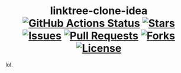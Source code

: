 <div align="center">
<h1>linktree-clone-idea<br>
<a href="https://github.com/chxseh/linktree-clone-idea/actions/workflows/linter.yml"><img alt="GitHub Actions Status" src="https://github.com/chxseh/linktree-clone-idea/actions/workflows/linter.yml/badge.svg"></a>
<a href="https://github.com/chxseh/linktree-clone-idea/stargazers"><img alt="Stars" src="https://img.shields.io/github/stars/chxseh/linktree-clone-idea"></a>
<a href="https://github.com/chxseh/linktree-clone-idea/issues"><img alt="Issues" src="https://img.shields.io/github/issues/chxseh/linktree-clone-idea"></a>
<a href="https://github.com/chxseh/linktree-clone-idea/pulls"><img alt="Pull Requests" src="https://img.shields.io/github/issues-pr/chxseh/linktree-clone-idea"></a>
<a href="https://github.com/chxseh/linktree-clone-idea/network"><img alt="Forks" src="https://img.shields.io/github/forks/chxseh/linktree-clone-idea"></a>
<a href="https://github.com/chxseh/linktree-clone-idea/blob/main/LICENSE.md"><img alt="License" src="https://img.shields.io/github/license/chxseh/linktree-clone-idea"></a>
</h1></div>

lol.

